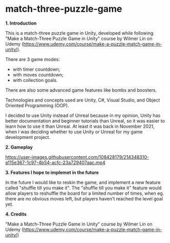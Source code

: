 # match-three-puzzle-game

**1. Introduction** 

This is a match-three puzzle game in Unity, developed while following "Make a Match-Three Puzzle Game in Unity" course by Wilmer Lin on Udemy (https://www.udemy.com/course/make-a-puzzle-match-game-in-unity/). 

There are 3 game modes: 

- with timer countdown;
- with moves countdown;
- with collection goals.

There are also some advanced game features like bombs and boosters. 

Technologies and concepts used are Unity, C#, Visual Studio, and Object Oriented Programming (OOP). 

I decided to use Unity instead of Unreal because in my opinion, Unity has better documentation and beginner tutorials than Unreal, so it was easier to learn how to use it than Unreal. At least it was back in November 2021, when I was deciding whether to use Unity or Unreal for my game development project. 

**2. Gameplay** 

https://user-images.githubusercontent.com/108428179/214348310-a115e367-1c97-4b54-acfc-23a729407aac.mp4


**3. Features I hope to implemet in the future**

In the future I would like to reskin the game, and implement a new feature called "shuffle till you make it". The "shuffle till you make it" feature would allow players to reshuffle the board for a limited number of times, when eg. there are no obvious moves left, but players haven't reached the level goal yet.

**4. Credits**

"Make a Match-Three Puzzle Game in Unity" course by Wilmer Lin on Udemy (https://www.udemy.com/course/make-a-puzzle-match-game-in-unity/)
